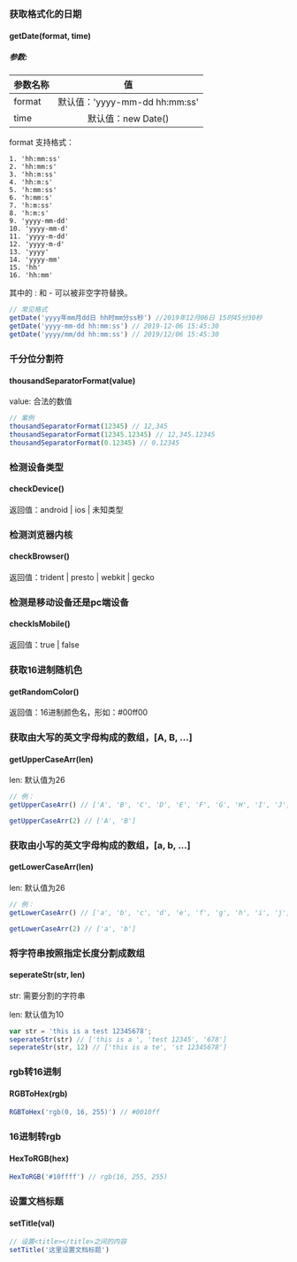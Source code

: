 ### 获取格式化的日期

#### getDate(format, time)

##### 参数: 

| 参数名称   |      值    |
|----------|:-------------:|
| format   |默认值：'yyyy-mm-dd hh:mm:ss'|
| time     |默认值：new Date()|

format 支持格式：

```
1. 'hh:mm:ss'
2. 'hh:mm:s'
3. 'hh:m:ss'
4. 'hh:m:s'
5. 'h:mm:ss'
6. 'h:mm:s'
7. 'h:m:ss'
8. 'h:m:s'
9. 'yyyy-mm-dd'
10. 'yyyy-mm-d'
11. 'yyyy-m-dd'
12. 'yyyy-m-d'
13. 'yyyy'
14. 'yyyy-mm'
15. 'hh'
16. 'hh:mm'
```

其中的 : 和 - 可以被非空字符替换。

```js
// 常见格式
getDate('yyyy年mm月dd日 hh时mm分ss秒') //2019年12月06日 15时45分30秒
getDate('yyyy-mm-dd hh:mm:ss') // 2019-12-06 15:45:30
getDate('yyyy/mm/dd hh:mm:ss') // 2019/12/06 15:45:30
```

### 千分位分割符

#### thousandSeparatorFormat(value)

value: 合法的数值

```js
// 案例
thousandSeparatorFormat(12345) // 12,345
thousandSeparatorFormat(12345.12345) // 12,345.12345
thousandSeparatorFormat(0.12345) // 0.12345
```

### 检测设备类型

#### checkDevice()

返回值：android | ios | 未知类型

### 检测浏览器内核

#### checkBrowser()

返回值：trident | presto | webkit | gecko

### 检测是移动设备还是pc端设备

#### checkIsMobile()

返回值：true | false

### 获取16进制随机色

#### getRandomColor()

返回值：16进制颜色名，形如：#00ff00

### 获取由大写的英文字母构成的数组，[A, B, ...]

#### getUpperCaseArr(len)

len: 默认值为26

```js
// 例：
getUpperCaseArr() // ['A', 'B', 'C', 'D', 'E', 'F', 'G', 'H', 'I', 'J', 'K', 'L', 'M', 'N', 'O', 'P', 'Q', 'R', 'S', 'T', 'U', 'V', 'W', 'X', 'Y', 'Z']

getUpperCaseArr(2) // ['A', 'B']
```

### 获取由小写的英文字母构成的数组，[a, b, ...]

#### getLowerCaseArr(len)

len: 默认值为26

```js
// 例：
getLowerCaseArr() // ['a', 'b', 'c', 'd', 'e', 'f', 'g', 'h', 'i', 'j', 'k', 'l', 'm', 'n', 'o', 'p', 'q', 'r', 's', 't', 'u', 'v', 'w', 'x', 'y', 'z']

getLowerCaseArr(2) // ['a', 'b']
```

### 将字符串按照指定长度分割成数组

#### seperateStr(str, len)

str: 需要分割的字符串

len: 默认值为10

```js
var str = 'this is a test 12345678';
seperateStr(str) // ['this is a ', 'test 12345', '678']
seperateStr(str, 12) // ['this is a te', 'st 12345678']
```

### rgb转16进制

#### RGBToHex(rgb)

```js
RGBToHex('rgb(0, 16, 255)') // #0010ff
```

### 16进制转rgb

#### HexToRGB(hex)

```js
HexToRGB('#10ffff') // rgb(16, 255, 255)
```

### 设置文档标题

#### setTitle(val)

```js
// 设置<title></title>之间的内容
setTitle('这里设置文档标题')
```
